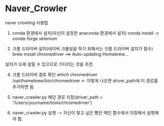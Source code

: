 # Naver_Crowler

naver crowling 사용법

1) conda 환경에서 설치(자신이 설정한 anaconda 환경에서 설치)
conda install -c conda-forge selenium

2) 크롬 드라이버 설치(네이버 크롤링을 하기 위해서는 크롬 드라이버 설치가 필수)
brew install chromedriver
==> Auto-updating Homebrew...

설치가 오래 걸릴 수 있으므로 기다리는 것을 추천

4) 크롬 드라이버 경로 확인
which chromedriver
/opt/homebrew/bin/chromedriver <- 이렇게 나오면 driver_path에 이 경로를 추가하면 됨.

5) naver_crawler.py 해당 경로 지정(driver_path = '/Users/yourname/tools/chromedriver')

6) naver_crawler.py 실행 -> 자신이 찾고 싶은 빵은 메인 함수에서 지정해서 실행해야 함.
